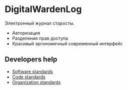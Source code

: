 # DigitalWardenLog

Электронный журнал старосты.

* Авторизация
* Разделения прав доступа
* Красивый эргономичный современный интерфейс

## Developers help

* [Software standards](/standards/software.md)
* [Code standards](/standards/code.md)
* [Organization standards](/standards/organizarion.md)
